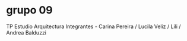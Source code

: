 # grupo 09
TP Estudio Arquitectura
Integrantes - Carina Pereira / Lucila Veliz / Lili / Andrea Balduzzi
